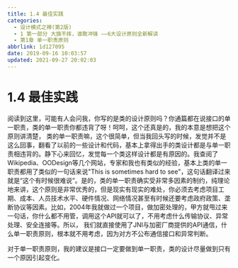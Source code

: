 ```yaml
---
title: 1.4 最佳实践
categories: 
  - 设计模式之禅(第2版)
  - 1 第一部分 大旗不挥，谁敢冲锋 ——6大设计原则全新解读
  - 第1章 单一职责原则
abbrlink: 1d127095
date: 2019-09-16 10:03:57
updated: 2021-09-27 20:02:03
---
```

# 1.4 最佳实践 #
阅读到这里，可能有人会问我，你写的是类的设计原则吗？你通篇都在说接口的单一职责，类的单一职责你都违背了呀！呵呵，这个还真是的，我的本意是想把这个原则讲清楚， 类的单一职责嘛，这个很简单，但当我回头写的时候，发觉并不是这么回事，翻看了以前的一些设计和代码，基本上拿得出手的类设计都是与单一职责相违背的。静下心来回忆，发觉每一个类这样设计都是有原因的。我查阅了Wikipedia、OODesign等几个网站，专家和我也有类似的经验，基本上类的单一职责都用了类似的一句话来说"This is sometimes hard to see"，这句话翻译过来就是“这个有时候很难说”。是的，类的单一职责确实受非常多因素的制约，纯理论地来讲，这个原则是非常优秀的，但是现实有现实的难处，你必须去考虑项目工期、成本、人员技术水平、硬件情况、网络情况甚至有时候还要考虑政府政策、垄断协议等因素。比如，2004年我就做过一个项目，做加密处理的，甲方就甩过来一句话，你什么都不用管，调用这个API就可以了，不用考虑什么传输协议、异常处理、安全连接等。所以， 我们就直接使用了JNI与加密厂商提供的API通信，什么单一职责原则，根本就不用考虑，因为对方不公布通信接口和异常判断。

对于单一职责原则，我的建议是接口一定要做到单一职责，类的设计尽量做到只有一个原因引起变化。
